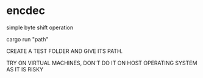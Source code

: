 # encdec

simple byte shift operation

cargo run "path"

CREATE A TEST FOLDER AND GIVE ITS PATH. 

TRY ON VIRTUAL MACHINES, DON'T DO IT ON HOST OPERATING SYSTEM AS IT IS RISKY
